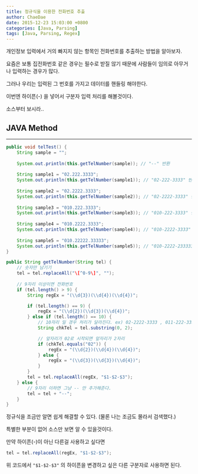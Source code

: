 ```yaml
---
title: 정규식을 이용한 전화번호 추출
author: ChaeDae
date: 2015-12-23 15:03:00 +0800
categories: [Java, Parsing]
tags: [Java, Parsing, Regex]
---
```


개인정보 입력에서 거의 빠지지 않는 항목인 전화번호를 추출하는 방법을 알아보자.

요즘은 보통 집전화번호 같은 경우는 필수로 받질 않기 때문에 사람들이 임의로 아무거나 입력하는 경우가 많다.

그러나 우리는 입력된 그 번호를 가지고 데이터를 핸들링 해야한다.

이번엔 하이픈(-) 을 넣어서 구분자 입력 처리를 해볼것이다.

소스부터 보시라..

## JAVA Method
---

```java
public void telTest() { 
    String sample = ""; 
    
    System.out.println(this.getTelNumber(sample)); // "--" 반환 
    
    String sample1 = "02.222.3333"; 
    System.out.println(this.getTelNumber(sample1)); // "02-222-3333" 반환 
    
    String sample2 = "02.2222.3333"; 
    System.out.println(this.getTelNumber(sample2)); // "02-2222-3333" 반환 
    
    String sample3 = "010.222.3333"; 
    System.out.println(this.getTelNumber(sample3)); // "010-222-3333" 반환 
    
    String sample4 = "010.2222.3333"; 
    System.out.println(this.getTelNumber(sample4)); // "010-2222-3333" 반환 
    
    String sample5 = "010.22222.33333"; 
    System.out.println(this.getTelNumber(sample5)); // "010-2222-233333" 반환 
} 

public String getTelNumber(String tel) { 
    // 숫자만 남기기 
    tel = tel.replaceAll("\[^0-9\]", ""); 
    
    // 9자리 이상이면 전화번호 
    if (tel.length() > 9) { 
        String regEx = "(\\d{3})(\\d{4})(\\d{4})";

        if (tel.length() == 9) {
            regEx = "(\\d{2})(\\d{3})(\\d{4})";
        } else if (tel.length() == 10) {
            // 10자리 일 경우 처리가 달라진다. ex) 02-2222-3333 , 011-222-3333
            String chkTel = tel.substring(0, 2);

            // 앞자리가 02로 시작되면 앞자리가 2자리
            if (chkTel.equals("02")) {
                regEx = "(\\d{2})(\\d{4})(\\d{4})";
            } else {
                regEx = "(\\d{3})(\\d{3})(\\d{4})";
            }
        }
        tel = tel.replaceAll(regEx, "$1-$2-$3"); 
    } else { 
        // 9자리 이하면 그냥 -- 만 추가해준다. 
        tel = tel + "--"; 
    } 
}
```
  
정규식을 조금만 알면 쉽게 해결할 수 있다. (물론 나는 조금도 몰라서 검색했다.)

특별한 부분이 없어 소스만 보면 알 수 있을것이다.

만약 하이픈(-)이 아닌 다른걸 사용하고 싶다면

```java
tel = tel.replaceAll(regEx, "$1-$2-$3");
```

위 코드에서 `"$1-$2-$3"` 의 하이픈을 변경하고 싶은 다른 구분자로 사용하면 된다.